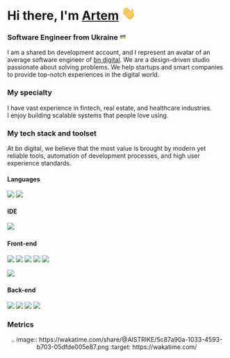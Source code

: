 <h1>Hi there, I'm <a href="https://aistrike.vercel.app/" target="_blank">Artem</a> 
<img src="https://raw.githubusercontent.com/aistrike01/aistrike01/main/images/hi.gif" height="32"/>
</h1>
<h3>Software Engineer from Ukraine <img src="https://raw.githubusercontent.com/aistrike01/aistrike01/main/images/ua.png" height="14"/></h3>

I am a shared bn development account, and I represent an avatar of an average software engineer of [bn digital](httpe://bndigital.co). We are a design-driven studio passionate about solving problems. We help startups and smart companies to provide top-notch experiences in the digital world. 

### My specialty

I have vast experience in fintech, real estate, and healthcare industries.  
I enjoy building scalable systems that people love using. 

### My tech stack and toolset

At bn digital, we believe that the most value is brought by modern yet reliable tools, automation of development processes, and high user experience standards.

#### Languages

![](https://img.shields.io/badge/JavaScript-Language-informational?style=flat-square&logo=javascript&logoColor=white&color=2bbc8a)
![](https://img.shields.io/badge/TypeScript-Dialect-informational?style=flat-square&logo=typescript&logoColor=white&color=2bbc8a)

#### IDE
![](https://img.shields.io/badge/WebStorm-Editor-informational?style=flat-square&logo=webstorm&logoColor=white&color=2bbc8a)

#### Front-end
![](https://img.shields.io/badge/React-Framework-informational?style=flat-square&logo=react&logoColor=white&color=2bbc8a)
![](https://img.shields.io/badge/HTML-Language-informational?style=flat-square&logo=html5&logoColor=white&color=2bbc8a)
![](https://img.shields.io/badge/CSS-Language-informational?style=flat-square&logo=css3&logoColor=white&color=2bbc8a)
![](https://img.shields.io/badge/LESS-Dialect-informational?style=flat-square&logo=less&logoColor=white&color=2bbc8a)
![](https://img.shields.io/badge/SASS-Dialect-informational?style=flat-square&logo=sass&logoColor=white&color=2bbc8a) 

![](https://img.shields.io/badge/Ant_Design-UI_Framework-informational?style=flat-square&logo=antdesign&logoColor=white&color=2bbc8a)

#### Back-end
![](https://img.shields.io/badge/Node.js-Framework-informational?style=flat-square&logo=node.js&logoColor=white&color=2bbc8a)
![](https://img.shields.io/badge/Strapi-CRM-informational?style=flat-square&logo=strapi&logoColor=white&color=2bbc8a)
![](https://img.shields.io/badge/GraphQL-API-informational?style=flat-square&logo=graphql&logoColor=white&color=2bbc8a)
![](https://img.shields.io/badge/Insomnia-API_Design-informational?style=flat-square&logo=insomnia&logoColor=white&color=2bbc8a)

### Metrics
<p align="center">
   .. image:: https://wakatime.com/share/@AISTRIKE/5c87a90a-1033-4593-b703-05dfde005e87.png
    :target: https://wakatime.com/
</p>
